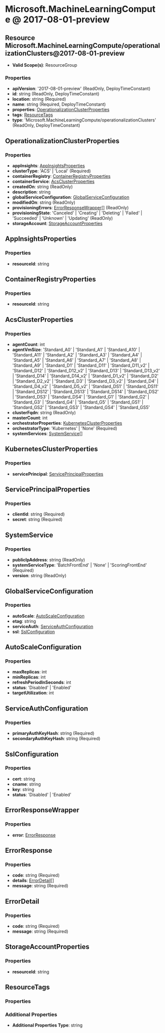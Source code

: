 # Microsoft.MachineLearningCompute @ 2017-08-01-preview

## Resource Microsoft.MachineLearningCompute/operationalizationClusters@2017-08-01-preview
* **Valid Scope(s)**: ResourceGroup
### Properties
* **apiVersion**: '2017-08-01-preview' (ReadOnly, DeployTimeConstant)
* **id**: string (ReadOnly, DeployTimeConstant)
* **location**: string (Required)
* **name**: string (Required, DeployTimeConstant)
* **properties**: [OperationalizationClusterProperties](#operationalizationclusterproperties)
* **tags**: [ResourceTags](#resourcetags)
* **type**: 'Microsoft.MachineLearningCompute/operationalizationClusters' (ReadOnly, DeployTimeConstant)

## OperationalizationClusterProperties
### Properties
* **appInsights**: [AppInsightsProperties](#appinsightsproperties)
* **clusterType**: 'ACS' | 'Local' (Required)
* **containerRegistry**: [ContainerRegistryProperties](#containerregistryproperties)
* **containerService**: [AcsClusterProperties](#acsclusterproperties)
* **createdOn**: string (ReadOnly)
* **description**: string
* **globalServiceConfiguration**: [GlobalServiceConfiguration](#globalserviceconfiguration)
* **modifiedOn**: string (ReadOnly)
* **provisioningErrors**: [ErrorResponseWrapper](#errorresponsewrapper)[] (ReadOnly)
* **provisioningState**: 'Canceled' | 'Creating' | 'Deleting' | 'Failed' | 'Succeeded' | 'Unknown' | 'Updating' (ReadOnly)
* **storageAccount**: [StorageAccountProperties](#storageaccountproperties)

## AppInsightsProperties
### Properties
* **resourceId**: string

## ContainerRegistryProperties
### Properties
* **resourceId**: string

## AcsClusterProperties
### Properties
* **agentCount**: int
* **agentVmSize**: 'Standard_A0' | 'Standard_A1' | 'Standard_A10' | 'Standard_A11' | 'Standard_A2' | 'Standard_A3' | 'Standard_A4' | 'Standard_A5' | 'Standard_A6' | 'Standard_A7' | 'Standard_A8' | 'Standard_A9' | 'Standard_D1' | 'Standard_D11' | 'Standard_D11_v2' | 'Standard_D12' | 'Standard_D12_v2' | 'Standard_D13' | 'Standard_D13_v2' | 'Standard_D14' | 'Standard_D14_v2' | 'Standard_D1_v2' | 'Standard_D2' | 'Standard_D2_v2' | 'Standard_D3' | 'Standard_D3_v2' | 'Standard_D4' | 'Standard_D4_v2' | 'Standard_D5_v2' | 'Standard_DS1' | 'Standard_DS11' | 'Standard_DS12' | 'Standard_DS13' | 'Standard_DS14' | 'Standard_DS2' | 'Standard_DS3' | 'Standard_DS4' | 'Standard_G1' | 'Standard_G2' | 'Standard_G3' | 'Standard_G4' | 'Standard_G5' | 'Standard_GS1' | 'Standard_GS2' | 'Standard_GS3' | 'Standard_GS4' | 'Standard_GS5'
* **clusterFqdn**: string (ReadOnly)
* **masterCount**: int
* **orchestratorProperties**: [KubernetesClusterProperties](#kubernetesclusterproperties)
* **orchestratorType**: 'Kubernetes' | 'None' (Required)
* **systemServices**: [SystemService](#systemservice)[]

## KubernetesClusterProperties
### Properties
* **servicePrincipal**: [ServicePrincipalProperties](#serviceprincipalproperties)

## ServicePrincipalProperties
### Properties
* **clientId**: string (Required)
* **secret**: string (Required)

## SystemService
### Properties
* **publicIpAddress**: string (ReadOnly)
* **systemServiceType**: 'BatchFrontEnd' | 'None' | 'ScoringFrontEnd' (Required)
* **version**: string (ReadOnly)

## GlobalServiceConfiguration
### Properties
* **autoScale**: [AutoScaleConfiguration](#autoscaleconfiguration)
* **etag**: string
* **serviceAuth**: [ServiceAuthConfiguration](#serviceauthconfiguration)
* **ssl**: [SslConfiguration](#sslconfiguration)

## AutoScaleConfiguration
### Properties
* **maxReplicas**: int
* **minReplicas**: int
* **refreshPeriodInSeconds**: int
* **status**: 'Disabled' | 'Enabled'
* **targetUtilization**: int

## ServiceAuthConfiguration
### Properties
* **primaryAuthKeyHash**: string (Required)
* **secondaryAuthKeyHash**: string (Required)

## SslConfiguration
### Properties
* **cert**: string
* **cname**: string
* **key**: string
* **status**: 'Disabled' | 'Enabled'

## ErrorResponseWrapper
### Properties
* **error**: [ErrorResponse](#errorresponse)

## ErrorResponse
### Properties
* **code**: string (Required)
* **details**: [ErrorDetail](#errordetail)[]
* **message**: string (Required)

## ErrorDetail
### Properties
* **code**: string (Required)
* **message**: string (Required)

## StorageAccountProperties
### Properties
* **resourceId**: string

## ResourceTags
### Properties
### Additional Properties
* **Additional Properties Type**: string

